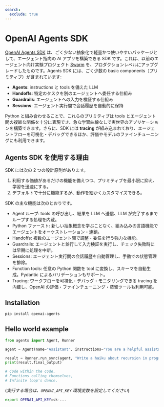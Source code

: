 ```yaml
---
search:
  exclude: true
---
```

# OpenAI Agents SDK

[OpenAI Agents SDK](https://github.com/openai/openai-agents-python) は、ごく少ない抽象化で軽量かつ使いやすいパッケージとして、エージェント指向の AI アプリを構築できる SDK です。これは、以前のエージェント向け実験プロジェクト [Swarm](https://github.com/openai/swarm/tree/main) を、プロダクションレベルにアップグレードしたものです。Agents SDK には、ごく少数の basic components（プリミティブ）が含まれています:

- **Agents**: instructions と tools を備えた LLM
- **Handoffs**: 特定のタスクを別のエージェントへ委任する仕組み
- **Guardrails**: エージェントへの入力を検証する仕組み
- **Sessions**: エージェント実行間で会話履歴を自動的に保持

 Python と組み合わせることで、これらのプリミティブは tools とエージェント間の複雑な関係を十分に表現でき、急な学習曲線なしで実世界のアプリケーションを構築できます。さらに、SDK には **tracing** が組み込まれており、エージェントフローを可視化・デバッグできるほか、評価やモデルのファインチューニングにも利用できます。

## Agents SDK を使用する理由

SDK には次の 2 つの設計原則があります。

1. 利用する価値があるだけの機能を備えつつ、プリミティブを最小限に抑え、学習を迅速にする。  
2. デフォルトで十分に機能するが、動作を細かくカスタマイズできる。

SDK の主な機能は次のとおりです。

- Agent ループ: tools の呼び出し、結果を LLM へ送信、LLM が完了するまでループする処理を内蔵。  
- Python ファースト: 新しい抽象概念を学ぶことなく、組み込みの言語機能でエージェントをオーケストレーション・連鎖。  
- Handoffs: 複数のエージェント間で調整・委任を行う強力な機能。  
- Guardrails: エージェントと並行して入力検証を実行し、チェック失敗時には早期に処理を中断。  
- Sessions: エージェント実行間の会話履歴を自動管理し、手動での状態管理を排除。  
- Function tools: 任意の Python 関数を tool に変換し、スキーマを自動生成。Pydantic によるバリデーションもサポート。  
- Tracing: ワークフローを可視化・デバッグ・モニタリングできる tracing を内蔵し、OpenAI の評価・ファインチューニング・蒸留ツールも利用可能。

## Installation

```bash
pip install openai-agents
```

## Hello world example

```python
from agents import Agent, Runner

agent = Agent(name="Assistant", instructions="You are a helpful assistant")

result = Runner.run_sync(agent, "Write a haiku about recursion in programming.")
print(result.final_output)

# Code within the code,
# Functions calling themselves,
# Infinite loop's dance.
```

(_実行する場合は、`OPENAI_API_KEY` 環境変数を設定してください_)

```bash
export OPENAI_API_KEY=sk-...
```